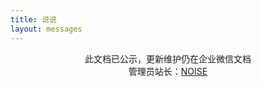 ```yaml
---
title: 说说
layout: messages
---
```


<center>此文档已公示，更新维护仍在企业微信文档</center>



<center>管理员站长：<a href="https://p.pstatp.com/origin/pgc-image/3dd407f33019414b9a37bf6f4987ede3" target="_blank" class="btn btn-secondary col-lg-4">NOISE</a></center>

